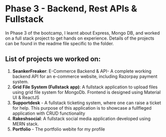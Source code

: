 # Phase 3 - Backend, Rest APIs & Fullstack 

In Phase 3 of the bootcamp, I learnt about Express, Mongo DB, and worked on a full stack project to get hands on experience. Details of the projects can be found in the readme file specific to the folder.

## List of projects we worked on:

1. **SeankerFreaker**: E-Commerce Backend & API- A complete working backend API for an e-commerce website, including Razorpay payment system.
2. **Grid File System (Fullstack app)**: A fullstack application to upload files using grid file system for MongoDb. Frontend is designed using Material UI & ReactJS
3. **Supportdesk** - A fullstack ticketing system, where one can raise a ticket for help. This purpose of this application is to showcase a fullfleged application with CRUD functionality
4. **Rakeshsocial**: A fullstack social media application developed using MERN stack.
5. **Portfolio** - The portfolio webite for my profile
